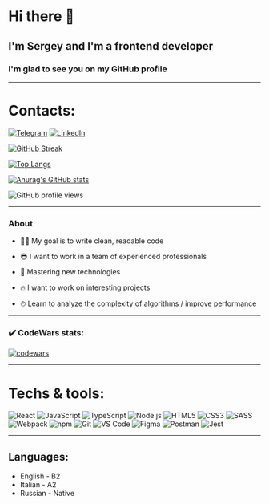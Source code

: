 # Hi there 👋
## I'm Sergey and I'm a frontend developer
### I'm glad to see you on my GitHub profile

_______

# Contacts:
[![Telegram](https://img.shields.io/badge/-Telegram-090909?style=for-the-badge&logo=Telegram)](https://t.me/ingensson)
[![LinkedIn](https://img.shields.io/badge/-LinkedIn-0a66c2?style=for-the-badge&logo=LinkedIn)](https://vk.com/sofyamitrofanova)

[![GitHub Streak](https://streak-stats.demolab.com/?user=sergey-ladorski&theme=dark)](https://git.io/streak-stats)

[![Top Langs](https://github-readme-stats.vercel.app/api/top-langs/?username=sergey-ladorski&layout=compact)](https://github.com/anuraghazra/github-readme-stats)

[![Anurag's GitHub stats](https://github-readme-stats.vercel.app/api?username=sergey-ladorski)](https://github.com/anuraghazra/github-readme-stats)

![GitHub profile views](https://komarev.com/ghpvc/?username=sergey-ladorski&label=PROFILE+VIEWS)
_______

### About

* 👨‍💻 My goal is to write clean, readable code
  
* 😎 I want to work in a team of experienced professionals
  
* 🚀 Mastering new technologies
  
* 🔥 I want to work on interesting projects
  
* ⏱ Learn to analyze the complexity of algorithms / improve performance

_______

### :heavy_check_mark: CodeWars stats:
[![codewars](https://www.codewars.com/users/rsschool_c55ba2a8ac100c13/badges/large)](https://www.codewars.com/users/rsschool_c55ba2a8ac100c13)

_______

# Techs & tools:
![React](https://img.shields.io/badge/-React-090909?style=for-the-badge&logo=React)
![JavaScript](https://img.shields.io/badge/-JavaScript-090909?style=for-the-badge&logo=JavaScript)
![TypeScript](https://img.shields.io/badge/-typescript-090909?style=for-the-badge&logo=typescript)
![Node.js](https://img.shields.io/badge/-Node.js-090909?style=for-the-badge&logo=Node.js)
![HTML5](https://img.shields.io/badge/-HTML5-090909?style=for-the-badge&logo=HTML5)
![CSS3](https://img.shields.io/badge/-CSS3-090909?style=for-the-badge&logo=CSS3)
![SASS](https://img.shields.io/badge/-SASS-090909?style=for-the-badge&logo=SASS)
![Webpack](https://img.shields.io/badge/-Webpack-090909?style=for-the-badge&logo=Webpack)
![npm](https://img.shields.io/badge/-npm-090909?style=for-the-badge&logo=npm)
![Git](https://img.shields.io/badge/-Git-090909?style=for-the-badge&logo=Git)
![VS Code](https://img.shields.io/badge/-VS%20Code-090909?style=for-the-badge&logo=visualstudiocode)
![Figma](https://img.shields.io/badge/-Figma-090909?style=for-the-badge&logo=Figma)
![Postman](https://img.shields.io/badge/-postman-090909?style=for-the-badge&logo=postman)
![Jest](https://img.shields.io/badge/-Jest-090909?style=for-the-badge&logo=Jest)

_______

## Languages:
- English - B2
- Italian - A2
- Russian - Native
